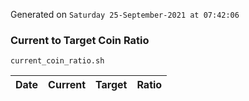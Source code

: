 Generated on `Saturday 25-September-2021 at 07:42:06`

### Current to Target Coin Ratio
`current_coin_ratio.sh`

Date|Current|Target|Ratio
---|---|---|---

